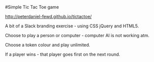 #Simple Tic Tac Toe game


http://peterdaniel-fewd.github.io/tictactoe/

A bit of a Slack branding exercise - using CSS jQuery and HTML5.

Choose to play a person or computer - computer AI is not working atm.

Choose a token colour and play unlimited.

If a player wins - that player goes first on the next round.


